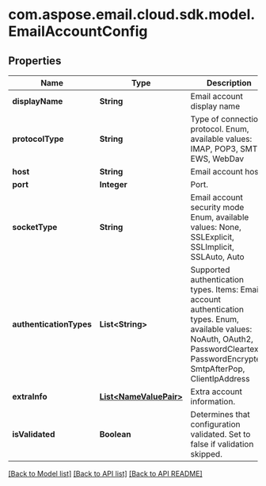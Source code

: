 
# com.aspose.email.cloud.sdk.model.EmailAccountConfig

## Properties
Name | Type | Description | Notes
------------ | ------------- | ------------- | -------------
**displayName** | **String** | Email account display name              |  [optional]
**protocolType** | **String** | Type of connection protocol. Enum, available values: IMAP, POP3, SMTP, EWS, WebDav | 
**host** | **String** | Email account host.              |  [optional]
**port** | **Integer** | Port.              |  [optional]
**socketType** | **String** | Email account security mode Enum, available values: None, SSLExplicit, SSLImplicit, SSLAuto, Auto | 
**authenticationTypes** | **List&lt;String&gt;** | Supported authentication types.              Items: Email account authentication types. Enum, available values: NoAuth, OAuth2, PasswordCleartext, PasswordEncrypted, SmtpAfterPop, ClientIpAddress |  [optional]
**extraInfo** | [**List&lt;NameValuePair&gt;**](NameValuePair.md) | Extra account information.              |  [optional]
**isValidated** | **Boolean** | Determines that configuration validated. Set to false if validation skipped.              | 


[[Back to Model list]](README.md#documentation-for-models) [[Back to API list]](README.md#documentation-for-api-endpoints) [[Back to API README]](README.md)

